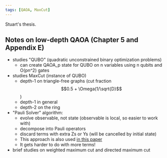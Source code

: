 ```yaml
---
tags: [QAOA, MaxCut]
---
```

Stuart's thesis.

## Notes on low-depth QAOA (Chapter 5 and Appendix E)
* studies "QUBO" (quadratic unconstrained binary optimization problems)
  * can create QAOA_p state for QUBO on n variables using n qubits and O(pn^2) gates
* studies MaxCut (instance of QUBO)
  * depth-1 on triangle-free graphs (cut fraction $$0.5 + \Omega(1/\sqrt{D}$$)
  * depth-1 in general
  * depth-2 on the ring
* "Pauli Solver" algorithm:
  * evolve observable, not state (observable is local, so easier to work with)
  * decompose into Pauli operators
  * discard terms with extra Zs or Ys (will be cancelled by initial state)
  * This approach is also used [in this paper](https://arxiv.wiki/abs/2101.05513)
  * It gets harder to do with more terms!
 * brief studies on weighted maximum cut and directed maximum cut
